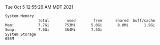 Tue Oct  5 12:55:26 AM MDT 2021
```bash
System Memory
               total        used        free      shared  buff/cache   available
Mem:           7.7Gi       753Mi       5.0Gi       8.0Mi       1.9Gi       6.6Gi
Swap:          7.6Gi       364Mi       7.3Gi
System Storage
658M	.
```
```bash
